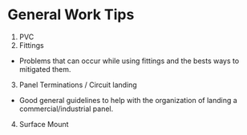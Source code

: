 # General Work Tips

1. PVC
2. Fittings
  - Problems that can occur while using fittings and the bests ways to mitigated them.
3. Panel Terminations / Circuit landing
  - Good general guidelines to help with the organization of landing a commercial/industrial panel.
4. Surface Mount
